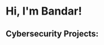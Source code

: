 <h1>Hi, I'm Bandar!</h1>

<h2>Cybersecurity Projects:</h2>


<!---

- 👋 Hi, I’m @bandarbb
- 👀 I’m interested in ...
- 🌱 I’m currently learning ...
- 💞️ I’m looking to collaborate on ...
- 📫 How to reach me ...
- 😄 Pronouns: ...
- ⚡ Fun fact: ...


bandarbb/bandarbb is a ✨ special ✨ repository because its `README.md` (this file) appears on your GitHub profile.
You can click the Preview link to take a look at your changes.
--->

